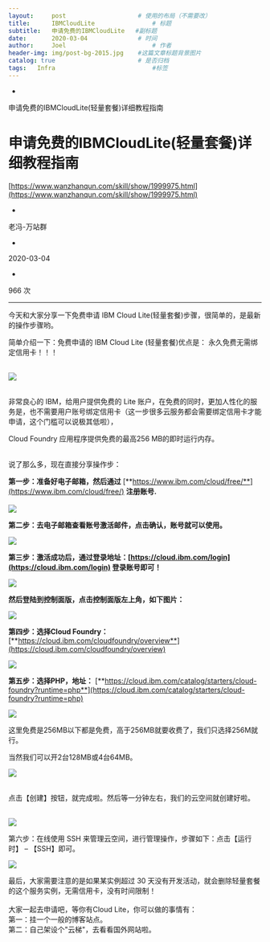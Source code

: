 ```yaml
---
layout:     post   				    # 使用的布局（不需要改）
title:      IBMCloudLite 				# 标题 
subtitle:   申请免费的IBMCloudLite   #副标题
date:       2020-03-04				# 时间
author:     Joel 						# 作者
header-img: img/post-bg-2015.jpg 	#这篇文章标题背景图片
catalog: true 						# 是否归档
tags:	Infra							#标签
---
```



*
申请免费的IBMCloudLite(轻量套餐)详细教程指南

# 申请免费的IBMCloudLite(轻量套餐)详细教程指南
[https://www.wanzhanqun.com/skill/show/1999975.html](https://www.wanzhanqun.com/skill/show/1999975.html)   

*
老冯-万站群

*
2020-03-04

*
966 次




***

今天和大家分享一下免费申请 IBM Cloud Lite(轻量套餐)步骤，很简单的，是最新的操作步骤哟。

简单介绍一下：免费申请的 IBM Cloud Lite (轻量套餐)优点是： 永久免费无需绑定信用卡！！！<br>
<br>

![](/img/blog/AB_files/34e8edc6af.jpg)

<br>
非常良心的 IBM，给用户提供免费的 Lite 账户，在免费的同时，更加人性化的服务是，也不需要用户账号绑定信用卡（这一步很多云服务都会需要绑定信用卡才能申请，这个门槛可以说极其低啦），

Cloud Foundry 应用程序提供免费的最高256 MB的即时运行内存。<br>
<br>

说了那么多，现在直接分享操作步：<br>

**第一步：准备好电子邮箱，然后通过** [**https://www.ibm.com/cloud/free/**](https://www.ibm.com/cloud/free/) **注册账号.<br>
<br>
![](/img/blog/AB_files/615855e676.png)**

**第二步：去电子邮箱查看账号激活邮件，点击确认，账号就可以使用。**

![](/img/blog/AB_files/b6df4f8a73.png)

**第三步：激活成功后，通过登录地址：[https://cloud.ibm.com/login](https://cloud.ibm.com/login) 登录账号即可！**

![](/img/blog/AB_files/9044059cdb.png)

**然后登陆到控制面版，点击控制面版左上角，如下图片：**

![](/img/blog/AB_files/5adec501de.png)

**第四步：选择Cloud Foundry：** [**https://cloud.ibm.com/cloudfoundry/overview**](https://cloud.ibm.com/cloudfoundry/overview)

![](/img/blog/AB_files/7742b3bdeb.png)

**第五步：选择PHP，地址：** [**https://cloud.ibm.com/catalog/starters/cloud-foundry?runtime=php**](https://cloud.ibm.com/catalog/starters/cloud-foundry?runtime=php)

![](/img/blog/AB_files/5d0b2bc9c5.png)

这里免费是256MB以下都是免费，高于256MB就要收费了，我们只选择256M就行。

当然我们可以开2台128MB或4台64MB。

![](/img/blog/AB_files/26544e0435.png)

<br>
点击【创建】按钮，就完成啦。然后等一分钟左右，我们的云空间就创建好啦。<br>
<br>

![](/img/blog/AB_files/57571ed44b.png)

第六步：在线使用 SSH 来管理云空间，进行管理操作，步骤如下：点击【运行时】 – 【SSH】即可。

![](/img/blog/AB_files/384617966b.png)

最后，大家需要注意的是如果某实例超过 30 天没有开发活动，就会删除轻量套餐的这个服务实例，无需信用卡，没有时间限制！<br>
<br>
大家一起去申请吧，等你有Cloud Lite，你可以做的事情有：<br>
第一：挂一个一般的博客站点。<br>
第二：自己架设个"云梯"，去看看国外网站啦。<br>
<br>
<br>
<br>
<br>



